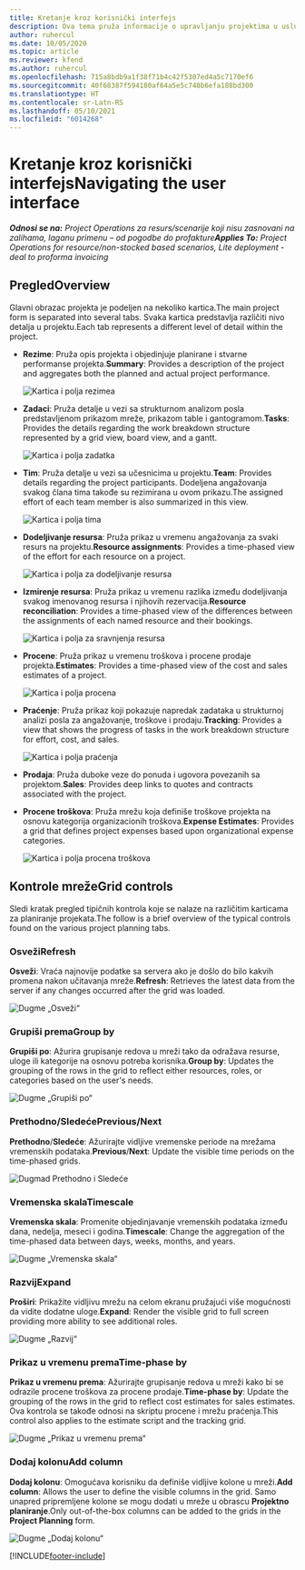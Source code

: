 ```yaml
---
title: Kretanje kroz korisnički interfejs
description: Ova tema pruža informacije o upravljanju projektima u usluzi Dynamics 365 Project operations.
author: ruhercul
ms.date: 10/05/2020
ms.topic: article
ms.reviewer: kfend
ms.author: ruhercul
ms.openlocfilehash: 715a8bdb9a1f38f71b4c42f5307ed4a5c7170ef6
ms.sourcegitcommit: 40f68387f594180af64a5e5c748b6efa188bd300
ms.translationtype: HT
ms.contentlocale: sr-Latn-RS
ms.lasthandoff: 05/10/2021
ms.locfileid: "6014268"
---
```

# <a name="navigating-the-user-interface"></a><span data-ttu-id="4efc0-103">Kretanje kroz korisnički interfejs</span><span class="sxs-lookup"><span data-stu-id="4efc0-103">Navigating the user interface</span></span>

<span data-ttu-id="4efc0-104">_**Odnosi se na:** Project Operations za resurs/scenarije koji nisu zasnovani na zalihama, laganu primenu – od pogodbe do profakture_</span><span class="sxs-lookup"><span data-stu-id="4efc0-104">_**Applies To:** Project Operations for resource/non-stocked based scenarios, Lite deployment - deal to proforma invoicing_</span></span>

## <a name="overview"></a><span data-ttu-id="4efc0-105">Pregled</span><span class="sxs-lookup"><span data-stu-id="4efc0-105">Overview</span></span>

<span data-ttu-id="4efc0-106">Glavni obrazac projekta je podeljen na nekoliko kartica.</span><span class="sxs-lookup"><span data-stu-id="4efc0-106">The main project form is separated into several tabs.</span></span> <span data-ttu-id="4efc0-107">Svaka kartica predstavlja različiti nivo detalja u projektu.</span><span class="sxs-lookup"><span data-stu-id="4efc0-107">Each tab represents a different level of detail within the project.</span></span>

- <span data-ttu-id="4efc0-108">**Rezime**: Pruža opis projekta i objedinjuje planirane i stvarne performanse projekta.</span><span class="sxs-lookup"><span data-stu-id="4efc0-108">**Summary**: Provides a description of the project and aggregates both the planned and actual project performance.</span></span>

    ![Kartica i polja rezimea](media/navigation7.png)

- <span data-ttu-id="4efc0-110">**Zadaci**: Pruža detalje u vezi sa strukturnom analizom posla predstavljenom prikazom mreže, prikazom table i gantogramom.</span><span class="sxs-lookup"><span data-stu-id="4efc0-110">**Tasks**: Provides the details regarding the work breakdown structure represented by a grid view, board view, and a gantt.</span></span>

    ![Kartica i polja zadatka](media/navigation8.png)

- <span data-ttu-id="4efc0-112">**Tim**: Pruža detalje u vezi sa učesnicima u projektu.</span><span class="sxs-lookup"><span data-stu-id="4efc0-112">**Team**: Provides details regarding the project participants.</span></span> <span data-ttu-id="4efc0-113">Dodeljena angažovanja svakog člana tima takođe su rezimirana u ovom prikazu.</span><span class="sxs-lookup"><span data-stu-id="4efc0-113">The assigned effort of each team member is also summarized in this view.</span></span>

    ![Kartica i polja tima](media/navigation9.png)

- <span data-ttu-id="4efc0-115">**Dodeljivanje resursa**: Pruža prikaz u vremenu angažovanja za svaki resurs na projektu.</span><span class="sxs-lookup"><span data-stu-id="4efc0-115">**Resource assignments**: Provides a time-phased view of the effort for each resource on a project.</span></span>

    ![Kartica i polja za dodeljivanje resursa](media/navigation10.png)

- <span data-ttu-id="4efc0-117">**Izmirenje resursa**: Pruža prikaz u vremenu razlika između dodeljivanja svakog imenovanog resursa i njihovih rezervacija.</span><span class="sxs-lookup"><span data-stu-id="4efc0-117">**Resource reconciliation**: Provides a time-phased view of the differences between the assignments of each named resource and their bookings.</span></span>

    ![Kartica i polja za sravnjenja resursa](media/navigation11.png)

- <span data-ttu-id="4efc0-119">**Procene**: Pruža prikaz u vremenu troškova i procene prodaje projekta.</span><span class="sxs-lookup"><span data-stu-id="4efc0-119">**Estimates**: Provides a time-phased view of the cost and sales estimates of a project.</span></span>

    ![Kartica i polja procena](media/navigation12.png)

- <span data-ttu-id="4efc0-121">**Praćenje**: Pruža prikaz koji pokazuje napredak zadataka u strukturnoj analizi posla za angažovanje, troškove i prodaju.</span><span class="sxs-lookup"><span data-stu-id="4efc0-121">**Tracking**: Provides a view that shows the progress of tasks in the work breakdown structure for effort, cost, and sales.</span></span>

    ![Kartica i polja praćenja](media/navigation13.png)

- <span data-ttu-id="4efc0-123">**Prodaja**: Pruža duboke veze do ponuda i ugovora povezanih sa projektom.</span><span class="sxs-lookup"><span data-stu-id="4efc0-123">**Sales**: Provides deep links to quotes and contracts associated with the project.</span></span>

- <span data-ttu-id="4efc0-124">**Procene troškova**: Pruža mrežu koja definiše troškove projekta na osnovu kategorija organizacionih troškova.</span><span class="sxs-lookup"><span data-stu-id="4efc0-124">**Expense Estimates**: Provides a grid that defines project expenses based upon organizational expense categories.</span></span>

    ![Kartica i polja procena troškova](media/navigation14.png)

## <a name="grid-controls"></a><span data-ttu-id="4efc0-126">Kontrole mreže</span><span class="sxs-lookup"><span data-stu-id="4efc0-126">Grid controls</span></span>

<span data-ttu-id="4efc0-127">Sledi kratak pregled tipičnih kontrola koje se nalaze na različitim karticama za planiranje projekata.</span><span class="sxs-lookup"><span data-stu-id="4efc0-127">The follow is a brief overview of the typical controls found on the various project planning tabs.</span></span>

### <a name="refresh"></a><span data-ttu-id="4efc0-128">Osveži</span><span class="sxs-lookup"><span data-stu-id="4efc0-128">Refresh</span></span>

<span data-ttu-id="4efc0-129">**Osveži**: Vraća najnovije podatke sa servera ako je došlo do bilo kakvih promena nakon učitavanja mreže.</span><span class="sxs-lookup"><span data-stu-id="4efc0-129">**Refresh**: Retrieves the latest data from the server if any changes occurred after the grid was loaded.</span></span>

![Dugme „Osveži“](media/navigation7.png)

### <a name="group-by"></a><span data-ttu-id="4efc0-131">Grupiši prema</span><span class="sxs-lookup"><span data-stu-id="4efc0-131">Group by</span></span>

<span data-ttu-id="4efc0-132">**Grupiši po**: Ažurira grupisanje redova u mreži tako da odražava resurse, uloge ili kategorije na osnovu potreba korisnika.</span><span class="sxs-lookup"><span data-stu-id="4efc0-132">**Group by**: Updates the grouping of the rows in the grid to reflect either resources, roles, or categories based on the user's needs.</span></span>

![Dugme „Grupiši po“](media/navigation6.png)

### <a name="previousnext"></a><span data-ttu-id="4efc0-134">Prethodno/Sledeće</span><span class="sxs-lookup"><span data-stu-id="4efc0-134">Previous/Next</span></span>

<span data-ttu-id="4efc0-135">**Prethodno**/**Sledeće**: Ažurirajte vidljive vremenske periode na mrežama vremenskih podataka.</span><span class="sxs-lookup"><span data-stu-id="4efc0-135">**Previous**/**Next**: Update the visible time periods on the time-phased grids.</span></span>

![Dugmad Prethodno i Sledeće](media/navigation2.png)

### <a name="timescale"></a><span data-ttu-id="4efc0-137">Vremenska skala</span><span class="sxs-lookup"><span data-stu-id="4efc0-137">Timescale</span></span>

<span data-ttu-id="4efc0-138">**Vremenska skala**: Promenite objedinjavanje vremenskih podataka između dana, nedelja, meseci i godina.</span><span class="sxs-lookup"><span data-stu-id="4efc0-138">**Timescale**: Change the aggregation of the time-phased data between days, weeks, months, and years.</span></span>

![Dugme „Vremenska skala“](media/navigation3.png)

### <a name="expand"></a><span data-ttu-id="4efc0-140">Razvij</span><span class="sxs-lookup"><span data-stu-id="4efc0-140">Expand</span></span>

<span data-ttu-id="4efc0-141">**Proširi**: Prikažite vidljivu mrežu na celom ekranu pružajući više mogućnosti da vidite dodatne uloge.</span><span class="sxs-lookup"><span data-stu-id="4efc0-141">**Expand**: Render the visible grid to full screen providing more ability to see additional roles.</span></span>

![Dugme „Razvij“](media/navigation4.png)

### <a name="time-phase-by"></a><span data-ttu-id="4efc0-143">Prikaz u vremenu prema</span><span class="sxs-lookup"><span data-stu-id="4efc0-143">Time-phase by</span></span>

<span data-ttu-id="4efc0-144">**Prikaz u vremenu prema**: Ažurirajte grupisanje redova u mreži kako bi se odrazile procene troškova za procene prodaje.</span><span class="sxs-lookup"><span data-stu-id="4efc0-144">**Time-phase by**: Update the grouping of the rows in the grid to reflect cost estimates for sales estimates.</span></span> <span data-ttu-id="4efc0-145">Ova kontrola se takođe odnosi na skriptu procene i mrežu praćenja.</span><span class="sxs-lookup"><span data-stu-id="4efc0-145">This control also applies to the estimate script and the tracking grid.</span></span>

![Dugme „Prikaz u vremenu prema“](media/navigation0.png)

### <a name="add-column"></a><span data-ttu-id="4efc0-147">Dodaj kolonu</span><span class="sxs-lookup"><span data-stu-id="4efc0-147">Add column</span></span>

<span data-ttu-id="4efc0-148">**Dodaj kolonu**: Omogućava korisniku da definiše vidljive kolone u mreži.</span><span class="sxs-lookup"><span data-stu-id="4efc0-148">**Add column**: Allows the user to define the visible columns in the grid.</span></span> <span data-ttu-id="4efc0-149">Samo unapred pripremljene kolone se mogu dodati u mreže u obrascu **Projektno planiranje**.</span><span class="sxs-lookup"><span data-stu-id="4efc0-149">Only out-of-the-box columns can be added to the grids in the **Project Planning** form.</span></span>

![Dugme „Dodaj kolonu“](media/navigation5.png)


[!INCLUDE[footer-include](../includes/footer-banner.md)]